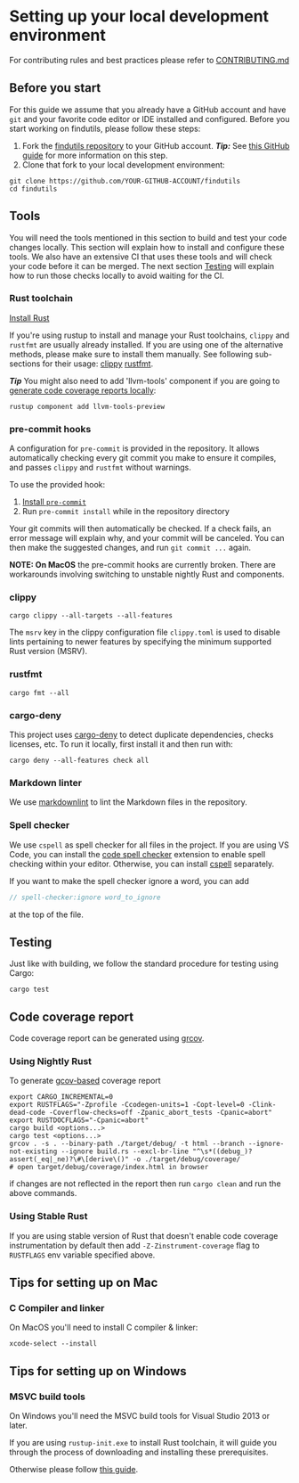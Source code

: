 <!-- spell-checker:ignore (flags) Ccodegen Coverflow Cpanic Zinstrument Zpanic reimplementing toybox RUNTEST CARGOFLAGS nextest prereq autopoint gettext texinfo automake findutils shellenv libexec gnubin toolchains gsed -->

# Setting up your local development environment

For contributing rules and best practices please refer to [CONTRIBUTING.md](CONTRIBUTING.md)

## Before you start

For this guide we assume that you already have a GitHub account and have `git` and your favorite code editor or IDE installed and configured.
Before you start working on findutils, please follow these steps:

1. Fork the [findutils repository](https://github.com/uutils/findutils) to your GitHub account.
***Tip:*** See [this GitHub guide](https://docs.github.com/en/get-started/quickstart/fork-a-repo) for more information on this step.
2. Clone that fork to your local development environment:

```shell
git clone https://github.com/YOUR-GITHUB-ACCOUNT/findutils
cd findutils
```

## Tools

You will need the tools mentioned in this section to build and test your code changes locally.
This section will explain how to install and configure these tools.
We also have an extensive CI that uses these tools and will check your code before it can be merged.
The next section [Testing](#testing) will explain how to run those checks locally to avoid waiting for the CI.

### Rust toolchain

[Install Rust](https://www.rust-lang.org/tools/install)

If you're using rustup to install and manage your Rust toolchains, `clippy` and `rustfmt` are usually already installed. If you are using one of the alternative methods, please make sure to install them manually. See following sub-sections for their usage: [clippy](#clippy) [rustfmt](#rustfmt).

***Tip*** You might also need to add 'llvm-tools' component if you are going to [generate code coverage reports locally](#code-coverage-report):

```shell
rustup component add llvm-tools-preview
```

### pre-commit hooks

A configuration for `pre-commit` is provided in the repository. It allows
automatically checking every git commit you make to ensure it compiles, and
passes `clippy` and `rustfmt` without warnings.

To use the provided hook:

1. [Install `pre-commit`](https://pre-commit.com/#install)
1. Run `pre-commit install` while in the repository directory

Your git commits will then automatically be checked. If a check fails, an error
message will explain why, and your commit will be canceled. You can then make
the suggested changes, and run `git commit ...` again.

**NOTE: On MacOS** the pre-commit hooks are currently broken. There are workarounds involving switching to unstable nightly Rust and components.

### clippy

```shell
cargo clippy --all-targets --all-features
```

The `msrv` key in the clippy configuration file `clippy.toml` is used to disable
lints pertaining to newer features by specifying the minimum supported Rust
version (MSRV).

### rustfmt

```shell
cargo fmt --all
```

### cargo-deny

This project uses [cargo-deny](https://github.com/EmbarkStudios/cargo-deny/) to
detect duplicate dependencies, checks licenses, etc. To run it locally, first
install it and then run with:

```shell
cargo deny --all-features check all
```

### Markdown linter

We use [markdownlint](https://github.com/DavidAnson/markdownlint) to lint the
Markdown files in the repository.

### Spell checker

We use `cspell` as spell checker for all files in the project. If you are using
VS Code, you can install the
[code spell checker](https://marketplace.visualstudio.com/items?itemName=streetsidesoftware.code-spell-checker)
extension to enable spell checking within your editor. Otherwise, you can
install [cspell](https://cspell.org/) separately.

If you want to make the spell checker ignore a word, you can add

```rust
// spell-checker:ignore word_to_ignore
```

at the top of the file.

## Testing

Just like with building, we follow the standard procedure for testing using
Cargo:

```shell
cargo test
```

## Code coverage report

Code coverage report can be generated using [grcov](https://github.com/mozilla/grcov).

### Using Nightly Rust

To generate [gcov-based](https://github.com/mozilla/grcov#example-how-to-generate-gcda-files-for-a-rust-project) coverage report

```shell
export CARGO_INCREMENTAL=0
export RUSTFLAGS="-Zprofile -Ccodegen-units=1 -Copt-level=0 -Clink-dead-code -Coverflow-checks=off -Zpanic_abort_tests -Cpanic=abort"
export RUSTDOCFLAGS="-Cpanic=abort"
cargo build <options...>
cargo test <options...>
grcov . -s . --binary-path ./target/debug/ -t html --branch --ignore-not-existing --ignore build.rs --excl-br-line "^\s*((debug_)?assert(_eq|_ne)?\#\[derive\()" -o ./target/debug/coverage/
# open target/debug/coverage/index.html in browser
```

if changes are not reflected in the report then run `cargo clean` and run the above commands.

### Using Stable Rust

If you are using stable version of Rust that doesn't enable code coverage instrumentation by default
then add `-Z-Zinstrument-coverage` flag to `RUSTFLAGS` env variable specified above.

## Tips for setting up on Mac

### C Compiler and linker

On MacOS you'll need to install C compiler & linker:

```shell
xcode-select --install
```

## Tips for setting up on Windows

### MSVC build tools

On Windows you'll need the MSVC build tools for Visual Studio 2013 or later.

If you are using `rustup-init.exe` to install Rust toolchain, it will guide you through the process of downloading and installing these prerequisites.

Otherwise please follow [this guide](https://learn.microsoft.com/en-us/windows/dev-environment/rust/setup).
